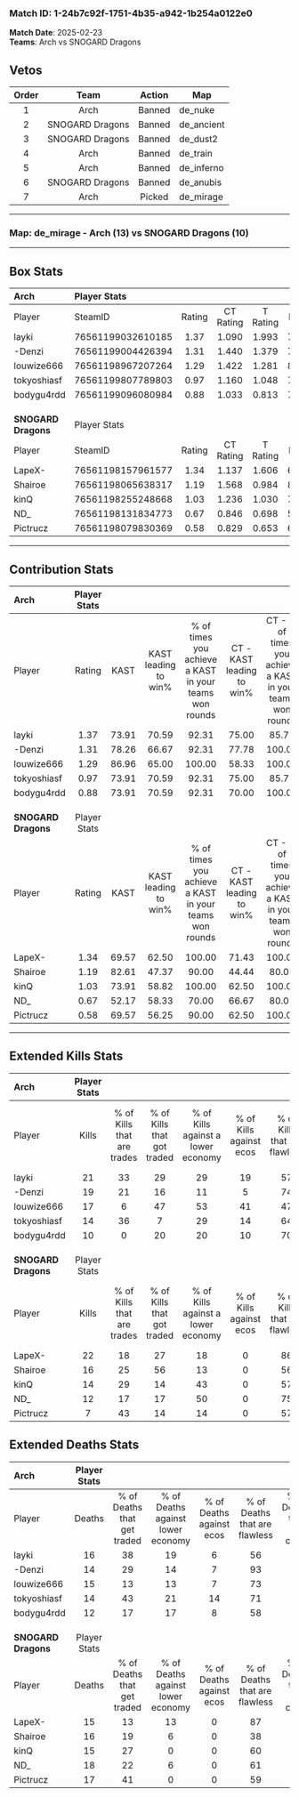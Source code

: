 ### Match ID: 1-24b7c92f-1751-4b35-a942-1b254a0122e0  
**Match Date**: 2025-02-23  
**Teams**: Arch vs SNOGARD Dragons  

## Vetos  

| Order | Team | Action | Map |
| :---: | :--: | :----: | --- |
| 1 | Arch | Banned | de_nuke |
| 2 | SNOGARD Dragons | Banned | de_ancient |
| 3 | SNOGARD Dragons | Banned | de_dust2 |
| 4 | Arch | Banned | de_train |
| 5 | Arch | Banned | de_inferno |
| 6 | SNOGARD Dragons | Banned | de_anubis |
| 7 | Arch | Picked | de_mirage |

---  

### **Map**: de_mirage - Arch (13) vs SNOGARD Dragons (10)  
---  

## Box Stats  

| **Arch**            | Player Stats      |        |           |          |       |       |       |         |        |      |     |
| :- | :- | :-: | :-: | :-: | :-: | :-: | :-: | :-: | :-: | :-: | :-: |
| Player              | SteamID           | Rating | CT Rating | T Rating | KAST  |  ADR  | Kills | Assists | Deaths | K/D  | HS% |
| layki               | 76561199032610185 |  1.37  |   1.090   |  1.993   | 73.91 | 103.4 |  21   |    5    |   16   | 1.31 | 57  |
| -Denzi              | 76561199004426394 |  1.31  |   1.440   |  1.379   | 78.26 | 85.8  |  19   |    4    |   14   | 1.36 | 47  |
| louwize666          | 76561198967207264 |  1.29  |   1.422   |  1.281   | 86.96 | 86.6  |  17   |    6    |   15   | 1.13 | 70  |
| tokyoshiasf         | 76561199807789803 |  0.97  |   1.160   |  1.048   | 73.91 | 48.7  |  14   |    2    |   14   | 1.00 | 57  |
| bodygu4rdd          | 76561199096080984 |  0.88  |   1.033   |  0.813   | 73.91 | 53.1  |  10   |    3    |   12   | 0.83 | 50  |
|                     |                   |        |           |          |       |       |       |         |        |      |     |
|                     |                   |        |           |          |       |       |       |         |        |      |     |
|                     |                   |        |           |          |       |       |       |         |        |      |     |
| **SNOGARD Dragons** | Player Stats      |        |           |          |       |       |       |         |        |      |     |
| Player              | SteamID           | Rating | CT Rating | T Rating | KAST  |  ADR  | Kills | Assists | Deaths | K/D  | HS% |
| LapeX-              | 76561198157961577 |  1.34  |   1.137   |  1.606   | 69.57 | 87.0  |  22   |    2    |   15   | 1.47 | 27  |
| Shairoe             | 76561198065638317 |  1.19  |   1.568   |  0.984   | 82.61 | 89.2  |  16   |    3    |   16   | 1.00 | 43  |
| kinQ                | 76561198255248668 |  1.03  |   1.236   |  1.030   | 73.91 | 70.3  |  14   |    7    |   15   | 0.93 | 50  |
| ND_                 | 76561198131834773 |  0.67  |   0.846   |  0.698   | 52.17 | 57.3  |  12   |    3    |   18   | 0.67 | 50  |
| Pictrucz            | 76561198079830369 |  0.58  |   0.829   |  0.653   | 69.57 | 37.3  |   7   |    4    |   17   | 0.41 | 57  |
---  

## Contribution Stats  

| **Arch**            | Player Stats |       |                      |                                                        |                           |                                                             |                          |                                                            |
| :- | :-: | :-: | :-: | :-: | :-: | :-: | :-: | :-: |
| Player              |    Rating    | KAST  | KAST leading to win% | % of times you achieve a KAST in your teams won rounds | CT - KAST leading to win% | CT - % of times you achieve a KAST in your teams won rounds | T - KAST leading to win% | T - % of times you achieve a KAST in your teams won rounds |
| layki               |     1.37     | 73.91 |        70.59         |                         92.31                          |           75.00           |                            85.71                            |          66.67           |                           100.00                           |
| -Denzi              |     1.31     | 78.26 |        66.67         |                         92.31                          |           77.78           |                           100.00                            |          55.56           |                           83.33                            |
| louwize666          |     1.29     | 86.96 |        65.00         |                         100.00                         |           58.33           |                           100.00                            |          75.00           |                           100.00                           |
| tokyoshiasf         |     0.97     | 73.91 |        70.59         |                         92.31                          |           75.00           |                            85.71                            |          66.67           |                           100.00                           |
| bodygu4rdd          |     0.88     | 73.91 |        70.59         |                         92.31                          |           70.00           |                           100.00                            |          71.43           |                           83.33                            |
|                     |              |       |                      |                                                        |                           |                                                             |                          |                                                            |
|                     |              |       |                      |                                                        |                           |                                                             |                          |                                                            |
|                     |              |       |                      |                                                        |                           |                                                             |                          |                                                            |
| **SNOGARD Dragons** | Player Stats |       |                      |                                                        |                           |                                                             |                          |                                                            |
| Player              |    Rating    | KAST  | KAST leading to win% | % of times you achieve a KAST in your teams won rounds | CT - KAST leading to win% | CT - % of times you achieve a KAST in your teams won rounds | T - KAST leading to win% | T - % of times you achieve a KAST in your teams won rounds |
| LapeX-              |     1.34     | 69.57 |        62.50         |                         100.00                         |           71.43           |                           100.00                            |          55.56           |                           100.00                           |
| Shairoe             |     1.19     | 82.61 |        47.37         |                         90.00                          |           44.44           |                            80.00                            |          50.00           |                           100.00                           |
| kinQ                |     1.03     | 73.91 |        58.82         |                         100.00                         |           62.50           |                           100.00                            |          55.56           |                           100.00                           |
| ND_                 |     0.67     | 52.17 |        58.33         |                         70.00                          |           66.67           |                            80.00                            |          50.00           |                           60.00                            |
| Pictrucz            |     0.58     | 69.57 |        56.25         |                         90.00                          |           62.50           |                           100.00                            |          50.00           |                           80.00                            |
---  

## Extended Kills Stats  

| **Arch**            | Player Stats |                            |                            |                                    |                         |                              |                                 |                                       |                    |           |
| :- | :-: | :-: | :-: | :-: | :-: | :-: | :-: | :-: | :-: | :-: |
| Player              |    Kills     | % of Kills that are trades | % of Kills that got traded | % of Kills against a lower economy | % of Kills against ecos | % of Kills that are flawless | % of Kills that are close duels | % of Kills that are assisted by flash | Pistol Round Kills | AWP Kills |
| layki               |      21      |             33             |             29             |                 29                 |           19            |              57              |                5                |                  19                   |         0          |     1     |
| -Denzi              |      19      |             21             |             16             |                 11                 |            5            |              74              |                0                |                   0                   |         6          |     6     |
| louwize666          |      17      |             6              |             47             |                 53                 |           41            |              47              |               12                |                   0                   |         0          |     0     |
| tokyoshiasf         |      14      |             36             |             7              |                 29                 |           14            |              64              |                0                |                   0                   |         0          |     3     |
| bodygu4rdd          |      10      |             0              |             20             |                 20                 |           10            |              70              |                0                |                   0                   |         0          |     0     |
|                     |              |                            |                            |                                    |                         |                              |                                 |                                       |                    |           |
|                     |              |                            |                            |                                    |                         |                              |                                 |                                       |                    |           |
|                     |              |                            |                            |                                    |                         |                              |                                 |                                       |                    |           |
| **SNOGARD Dragons** | Player Stats |                            |                            |                                    |                         |                              |                                 |                                       |                    |           |
| Player              |    Kills     | % of Kills that are trades | % of Kills that got traded | % of Kills against a lower economy | % of Kills against ecos | % of Kills that are flawless | % of Kills that are close duels | % of Kills that are assisted by flash | Pistol Round Kills | AWP Kills |
| LapeX-              |      22      |             18             |             27             |                 18                 |            0            |              86              |                0                |                   9                   |         12         |     1     |
| Shairoe             |      16      |             25             |             56             |                 13                 |            0            |              56              |               19                |                   0                   |         0          |     1     |
| kinQ                |      14      |             29             |             14             |                 43                 |            0            |              57              |               14                |                   0                   |         0          |     1     |
| ND_                 |      12      |             17             |             17             |                 50                 |            0            |              75              |                0                |                  17                   |         0          |     0     |
| Pictrucz            |      7       |             43             |             14             |                 14                 |            0            |              57              |               14                |                  14                   |         0          |     0     |
## Extended Deaths Stats  

| **Arch**            | Player Stats |                             |                                   |                          |                               |                            |                           |               |
| :- | :-: | :-: | :-: | :-: | :-: | :-: | :-: | :-: |
| Player              |    Deaths    | % of Deaths that get traded | % of Deaths against lower economy | % of Deaths against ecos | % of Deaths that are flawless | % of Deaths that are close | % of Deaths while blinded | Deaths to AWP |
| layki               |      16      |             38              |                19                 |            6             |              56               |             19             |             0             |       2       |
| -Denzi              |      14      |             29              |                14                 |            7             |              93               |             0              |             7             |       4       |
| louwize666          |      15      |             13              |                13                 |            7             |              73               |             20             |             7             |       2       |
| tokyoshiasf         |      14      |             43              |                21                 |            14            |              71               |             0              |            14             |       2       |
| bodygu4rdd          |      12      |             17              |                17                 |            8             |              58               |             0              |             8             |       2       |
|                     |              |                             |                                   |                          |                               |                            |                           |               |
|                     |              |                             |                                   |                          |                               |                            |                           |               |
|                     |              |                             |                                   |                          |                               |                            |                           |               |
| **SNOGARD Dragons** | Player Stats |                             |                                   |                          |                               |                            |                           |               |
| Player              |    Deaths    | % of Deaths that get traded | % of Deaths against lower economy | % of Deaths against ecos | % of Deaths that are flawless | % of Deaths that are close | % of Deaths while blinded | Deaths to AWP |
| LapeX-              |      15      |             13              |                13                 |            0             |              87               |             0              |             0             |       1       |
| Shairoe             |      16      |             19              |                 6                 |            0             |              38               |             6              |             6             |       2       |
| kinQ                |      15      |             27              |                 0                 |            0             |              60               |             0              |             0             |       1       |
| ND_                 |      18      |             22              |                 6                 |            0             |              61               |             6              |            17             |       2       |
| Pictrucz            |      17      |             41              |                 0                 |            0             |              59               |             6              |             0             |       0       |
